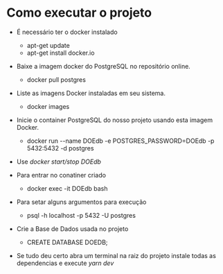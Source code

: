 # Como executar o projeto



  - É necessário ter o docker instalado 
    - apt-get update
    - apt-get install docker.io

  - Baixe a imagem docker do PostgreSQL no repositório online.
    - docker pull postgres

  - Liste as imagens Docker instaladas em seu sistema.
    - docker images
  
  - Inicie o container PostgreSQL do nosso projeto usando esta imagem Docker.
    - docker run --name DOEdb -e POSTGRES_PASSWORD=DOEdb -p 5432:5432 -d postgres

  - Use *docker start/stop DOEdb*

  - Para entrar no conatiner criado
    - docker exec -it DOEdb bash

  - Para setar alguns argumentos para execução
    - psql -h localhost -p 5432 -U postgres

  - Crie a Base de Dados usada no projeto
    - CREATE DATABASE DOEDB;

  - Se tudo deu certo abra um terminal na raiz do projeto instale todas as dependencias e execute *yarn dev*



